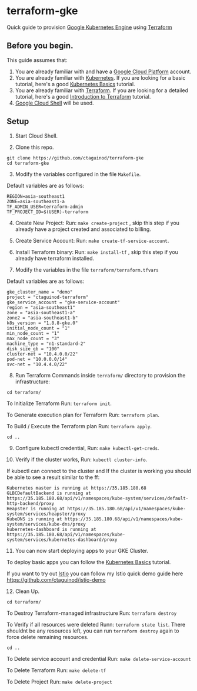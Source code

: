 # terraform-gke
Quick guide to provision [Google Kubernetes Engine](https://cloud.google.com/kubernetes-engine/) using [Terraform](https://www.terraform.io/docs/providers/google/index.html)

## Before you begin.

This guide assumes that:

1. You are already familiar with and have a [Google Cloud Platform](https://cloud.google.com/) account.
2. You are already familiar with [Kubernetes](https://kubernetes.io/). If you are looking for a basic tutorial, here's a good [Kubernetes Basics](https://kubernetes.io/docs/tutorials/kubernetes-basics/) tutorial. 
3. You are already familiar with [Terraform](https://www.terraform.io/). If you are looking for a detailed tutorial, here's a good [Introduction to Terraform](https://blog.gruntwork.io/an-introduction-to-terraform-f17df9c6d180) tutorial.
4. [Google Cloud Shell](https://cloud.google.com/shell/) will be used.
 
## Setup

1. Start Cloud Shell. 

2. Clone this repo.
```
git clone https://github.com/ctaguinod/terraform-gke
cd terraform-gke
```

3. Modify the variables configured in the file `Makefile`.

Default variables are as follows: 

```
REGION=asia-southeast1
ZONE=asia-southeast1-a
TF_ADMIN_USER=terraform-admin
TF_PROJECT_ID=$(USER)-terraform
```

4. Create New Project: Run: `make create-project` , skip this step if you already have a project created and associated to billing.

5. Create Service Account: Run: `make create-tf-service-account`.

6. Install Terraform binary: Run: `make install-tf` , skip this step if you already have terraform installed.

7. Modify the variables in the file `terraform/terraform.tfvars`

Default variables are as follows:

```
gke_cluster_name = "demo"
project = "ctaguinod-terraform"
gke_service_account = "gke-service-account"
region = "asia-southeast1"
zone = "asia-southeast1-a"
zone2 = "asia-southeast1-b"
k8s_version = "1.8.8-gke.0"
initial_node_count = "1"
min_node_count = "1"
max_node_count = "3"
machine_type = "n1-standard-2"
disk_size_gb = "100"
cluster-net = "10.4.0.0/22"
pod-net = "10.0.0.0/14"
svc-net = "10.4.4.0/22"
```

8. Run Terraform Commands inside `terraform/` directory to provision the infrastructure:

`cd terraform/`

To Initialize Terraform Run: `terraform init`.

To Generate execution plan for Terraform Run: `terraform plan`.

To Build / Execute the Terraform plan Run: `terraform apply`.

`cd ..`

9. Configure kubectl credential, Run: `make kubectl-get-creds`.

10. Verify if the cluster works, Run: `kubectl cluster-info`.

If kubectl can connect to the cluster and If the cluster is working you should be able to see a result similar to the ff:
```
Kubernetes master is running at https://35.185.180.68
GLBCDefaultBackend is running at https://35.185.180.68/api/v1/namespaces/kube-system/services/default-http-backend/proxy
Heapster is running at https://35.185.180.68/api/v1/namespaces/kube-system/services/heapster/proxy
KubeDNS is running at https://35.185.180.68/api/v1/namespaces/kube-system/services/kube-dns/proxy
kubernetes-dashboard is running at https://35.185.180.68/api/v1/namespaces/kube-system/services/kubernetes-dashboard/proxy
```

11. You can now start deploying apps to your GKE Cluster.

To deploy basic apps you can follow the [Kubernetes Basics](https://kubernetes.io/docs/tutorials/kubernetes-basics/) tutorial.

If you want to try out [Istio](https://istio.io/) you can follow my Istio quick demo guide here https://github.com/ctaguinod/istio-demo


12. Clean Up.

`cd terraform/`

To Destroy Terraform-managed infrastructure Run: `terraform destroy `

To Verify if all resources were deleted Runn: `terraform state list`. There shouldnt be any resources left, you can run `terraform destroy` again to force delete remaining resources.

`cd ..`

To Delete service account and credential Run: `make delete-service-account`

To Delete Terraform Run: `make delete-tf`

To Delete Project Run: `make delete-project`


